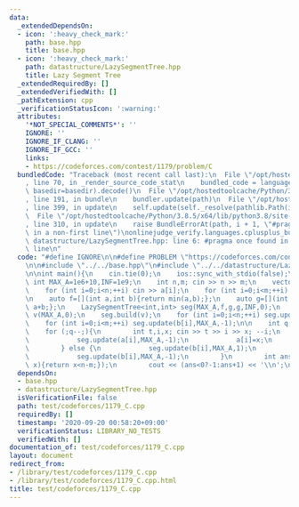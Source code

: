 ```yaml
---
data:
  _extendedDependsOn:
  - icon: ':heavy_check_mark:'
    path: base.hpp
    title: base.hpp
  - icon: ':heavy_check_mark:'
    path: datastructure/LazySegmentTree.hpp
    title: Lazy Segment Tree
  _extendedRequiredBy: []
  _extendedVerifiedWith: []
  _pathExtension: cpp
  _verificationStatusIcon: ':warning:'
  attributes:
    '*NOT_SPECIAL_COMMENTS*': ''
    IGNORE: ''
    IGNORE_IF_CLANG: ''
    IGNORE_IF_GCC: ''
    links:
    - https://codeforces.com/contest/1179/problem/C
  bundledCode: "Traceback (most recent call last):\n  File \"/opt/hostedtoolcache/Python/3.8.5/x64/lib/python3.8/site-packages/onlinejudge_verify/documentation/build.py\"\
    , line 70, in _render_source_code_stat\n    bundled_code = language.bundle(stat.path,\
    \ basedir=basedir).decode()\n  File \"/opt/hostedtoolcache/Python/3.8.5/x64/lib/python3.8/site-packages/onlinejudge_verify/languages/cplusplus.py\"\
    , line 191, in bundle\n    bundler.update(path)\n  File \"/opt/hostedtoolcache/Python/3.8.5/x64/lib/python3.8/site-packages/onlinejudge_verify/languages/cplusplus_bundle.py\"\
    , line 399, in update\n    self.update(self._resolve(pathlib.Path(included), included_from=path))\n\
    \  File \"/opt/hostedtoolcache/Python/3.8.5/x64/lib/python3.8/site-packages/onlinejudge_verify/languages/cplusplus_bundle.py\"\
    , line 310, in update\n    raise BundleErrorAt(path, i + 1, \"#pragma once found\
    \ in a non-first line\")\nonlinejudge_verify.languages.cplusplus_bundle.BundleErrorAt:\
    \ datastructure/LazySegmentTree.hpp: line 6: #pragma once found in a non-first\
    \ line\n"
  code: "#define IGNORE\n\n#define PROBLEM \"https://codeforces.com/contest/1179/problem/C\"\
    \n\n#include \"../../base.hpp\"\n#include \"../../datastructure/LazySegmentTree.hpp\"\
    \n\nint main(){\n    cin.tie(0);\n    ios::sync_with_stdio(false);\n    const\
    \ int MAX_A=1e6+10,INF=1e9;\n    int n,m; cin >> n >> m;\n    vector<int> a(n),b(m);\n\
    \    for (int i=0;i<n;++i) cin >> a[i];\n    for (int i=0;i<m;++i) cin >> b[i];\n\
    \n    auto f=[](int a,int b){return min(a,b);};\n    auto g=[](int a,int b){return\
    \ a+b;};\n    LazySegmentTree<int,int> seg(MAX_A,f,g,g,INF,0);\n    vector<int>\
    \ v(MAX_A,0);\n    seg.build(v);\n    for (int i=0;i<n;++i) seg.update(a[i],MAX_A,1);\n\
    \    for (int i=0;i<m;++i) seg.update(b[i],MAX_A,-1);\n\n    int q; cin >> q;\n\
    \    for (;q--;){\n        int t,i,x; cin >> t >> i >> x; --i;\n        if (t==1){\n\
    \            seg.update(a[i],MAX_A,-1);\n            a[i]=x;\n            seg.update(a[i],MAX_A,1);\n\
    \        } else {\n            seg.update(b[i],MAX_A,1);\n            b[i]=x;\n\
    \            seg.update(b[i],MAX_A,-1);\n        }\n        int ans=seg.find_last(MAX_A,[&](int\
    \ x){return x<n-m;});\n        cout << (ans<0?-1:ans+1) << '\\n';\n    }\n}"
  dependsOn:
  - base.hpp
  - datastructure/LazySegmentTree.hpp
  isVerificationFile: false
  path: test/codeforces/1179_C.cpp
  requiredBy: []
  timestamp: '2020-09-20 00:58:20+09:00'
  verificationStatus: LIBRARY_NO_TESTS
  verifiedWith: []
documentation_of: test/codeforces/1179_C.cpp
layout: document
redirect_from:
- /library/test/codeforces/1179_C.cpp
- /library/test/codeforces/1179_C.cpp.html
title: test/codeforces/1179_C.cpp
---
```

